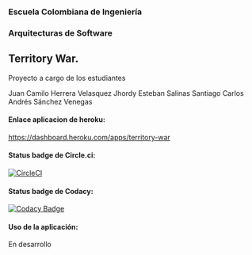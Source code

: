 ### Escuela Colombiana de Ingeniería

### Arquitecturas de Software



## Territory War.

Proyecto a cargo de los estudiantes

Juan Camilo Herrera Velasquez
Jhordy Esteban Salinas Santiago
Carlos Andrés Sánchez Venegas

#### Enlace aplicacion de heroku:
https://dashboard.heroku.com/apps/territory-war
#### Status badge de Circle.ci:
[![CircleCI](https://circleci.com/gh/TerritoryWar/TerritoryWar.svg?style=svg)](https://circleci.com/gh/TerritoryWar/TerritoryWar)
#### Status badge de Codacy:
[![Codacy Badge](https://api.codacy.com/project/badge/Grade/3e74e79044374a4697888754434f59ce)](https://www.codacy.com/app/Casvad/TerritoryWar?utm_source=github.com&amp;utm_medium=referral&amp;utm_content=TerritoryWar/TerritoryWar&amp;utm_campaign=Badge_Grade)
#### Uso de la aplicación:
En desarrollo
